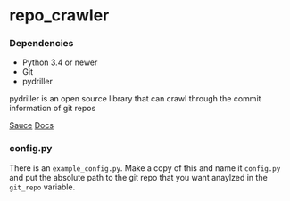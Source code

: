 # repo_crawler

### Dependencies

* Python 3.4 or newer
* Git
* pydriller

pydriller is an open source library that can crawl through the commit information of git repos

[Sauce](https://github.com/ishepard/pydriller)
[Docs](https://pydriller.readthedocs.io/en/latest/)

### config.py

There is an ```example_config.py```. Make a copy of this and name it ```config.py``` and put the absolute path to the git repo that you want anaylzed in the ```git_repo``` variable.
